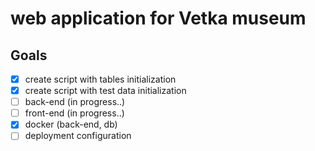 # web application for Vetka museum

## Goals

- [X] create script with tables initialization
- [X] create script with test data initialization
- [ ] back-end (in progress..)
- [ ] front-end (in progress..)
- [X] docker (back-end, db)
- [ ] deployment configuration
